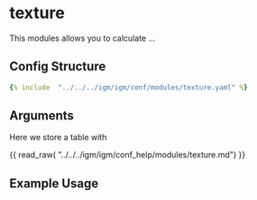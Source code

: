 # texture
This modules allows you to calculate ...

## Config Structure  
~~~yaml
{% include  "../../../igm/igm/conf/modules/texture.yaml" %}
~~~

## Arguments
Here we store a table with

{{ read_raw( "../../../igm/igm/conf_help/modules/texture.md") }}

## Example Usage